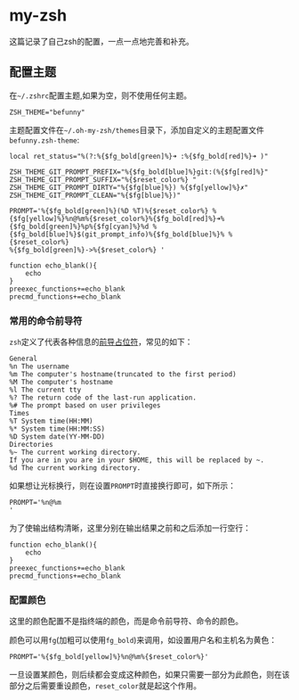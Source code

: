 # my-zsh #

这篇记录了自己zsh的配置，一点一点地完善和补充。

## 配置主题 ##

在`~/.zshrc`配置主题,如果为空，则不使用任何主题。

```
ZSH_THEME="befunny"
```

主题配置文件在`~/.oh-my-zsh/themes`目录下，添加自定义的主题配置文件`befunny.zsh-theme`:

```
local ret_status="%(?:%{$fg_bold[green]%}➜ :%{$fg_bold[red]%}➜ )"

ZSH_THEME_GIT_PROMPT_PREFIX="%{$fg_bold[blue]%}git:(%{$fg[red]%}"
ZSH_THEME_GIT_PROMPT_SUFFIX="%{$reset_color%} "
ZSH_THEME_GIT_PROMPT_DIRTY="%{$fg[blue]%}) %{$fg[yellow]%}✗"
ZSH_THEME_GIT_PROMPT_CLEAN="%{$fg[blue]%})"

PROMPT='%{$fg_bold[green]%}(%D %T)%{$reset_color%} %{$fg[yellow]%}%n@%m%{$reset_color%}%{$fg_bold[red]%}➜%{$fg_bold[green]%}%p%{$fg[cyan]%}%d %{$fg_bold[blue]%}$(git_prompt_info)%{$fg_bold[blue]%}% %{$reset_color%}
%{$fg_bold[green]%}->%{$reset_color%} '

function echo_blank(){
    echo
}
preexec_functions+=echo_blank
precmd_functions+=echo_blank

```

### 常用的命令前导符 ###

`zsh`定义了代表各种信息的[前导占位符](https://www-s.acm.illinois.edu/workshops/zsh/prompt/escapes.html)，常见的如下：

```
General
%n The username
%m The computer's hostname(truncated to the first period)
%M The computer's hostname
%l The current tty
%? The return code of the last-run application.
%# The prompt based on user privileges
Times
%T System time(HH:MM)
%* System time(HH:MM:SS)
%D System date(YY-MM-DD)
Directories
%~ The current working directory.
If you are in you are in your $HOME, this will be replaced by ~.
%d The current working directory.
```

如果想让光标换行，则在设置`PROMPT`时直接换行即可，如下所示：

```
PROMPT='%n@%m
'
```

为了使输出结构清晰，这里分别在输出结果之前和之后添加一行空行：

```
function echo_blank(){
    echo
}
preexec_functions+=echo_blank
precmd_functions+=echo_blank
```

### 配置颜色 ###

这里的颜色配置不是指终端的颜色，而是命令前导符、命令的颜色。

颜色可以用`fg`(加粗可以使用`fg_bold`)来调用，如设置用户名和主机名为黄色：

```
PROMPT='%{$fg_bold[yellow]%}%n@%m%{$reset_color%}'
```

一旦设置某颜色，则后续都会变成这种颜色，如果只需要一部分为此颜色，则在该部分之后需要重设颜色，`reset_color`就是起这个作用。

